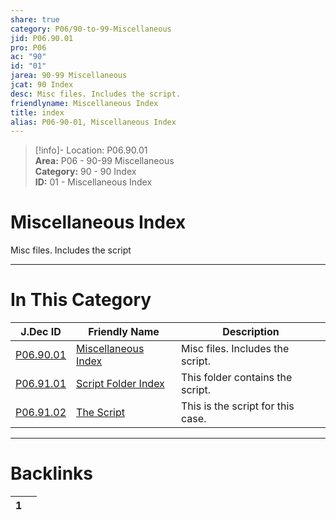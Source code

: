 ```yaml
---  
share: true  
category: P06/90-to-99-Miscellaneous  
jid: P06.90.01  
pro: P06  
ac: "90"  
id: "01"  
jarea: 90-99 Miscellaneous  
jcat: 90 Index  
desc: Misc files. Includes the script.  
friendlyname: Miscellaneous Index  
title: index  
alias: P06-90-01, Miscellaneous Index  
---  
```

  
>[!info]- Location: P06.90.01  
>**Area:** P06 - 90-99 Miscellaneous  
>**Category:** 90 - 90 Index  
>**ID:** 01 - Miscellaneous Index  
  
# Miscellaneous Index  
  
Misc files. Includes the script  
  
  
  
---  
# In This Category  
  
| J.Dec ID                                                                                          | Friendly Name                                                                                       | Description                       |  
| ------------------------------------------------------------------------------------------------- | --------------------------------------------------------------------------------------------------- | --------------------------------- |  
| [P06.90.01](index.md)                   | [Miscellaneous Index](index.md)           | Misc files. Includes the script.  |  
| [P06.91.01](./91-Script/index.md)         | [Script Folder Index](./91-Script/index.md) | This folder contains the script.  |  
| [P06.91.02](./91-Script/92-The-Script.md) | [The Script](./91-Script/92-The-Script.md)  | This is the script for this case. |  
  
  
---  
# Backlinks  
<div><table class="dataview table-view-table"><thead class="table-view-thead"><tr class="table-view-tr-header"><th class="table-view-th"><span></span><span class="dataview small-text">1</span></th><th class="table-view-th"><span></span></th></tr></thead><tbody class="table-view-tbody"></tbody></table></div>